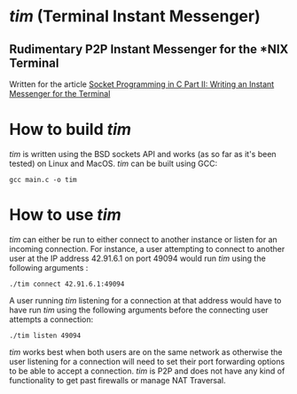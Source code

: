 # *tim* (Terminal Instant Messenger)
## Rudimentary P2P Instant Messenger for the *NIX Terminal
Written for the article [Socket Programming in C Part II: Writing an Instant Messenger for the Terminal](nospecialcharacters.com)

# How to build *tim*
*tim* is written using the BSD sockets API and works (as so far as it's been tested) on 
Linux and MacOS. *tim* can be built using GCC:

    gcc main.c -o tim
    
# How to use *tim*
*tim* can either be run to either connect to another instance or listen for an incoming connection. For instance, a 
user attempting to connect to another user at the IP address 42.91.6.1 on port 49094 would run *tim* using the 
following arguments :

    ./tim connect 42.91.6.1:49094
    
 A user running *tim* listening for a connection at that address would have to have run *tim* using the following 
 arguments before the connecting user attempts a connection:
 
    ./tim listen 49094
    
 *tim* works best when both users are on the same network as otherwise the user listening for a connection will need 
 to set their port forwarding options to be able to accept a connection. *tim* is P2P and does not have any kind of 
 functionality to get past firewalls or manage NAT Traversal.
